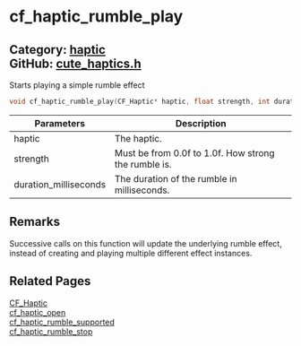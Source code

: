 [](../header.md ':include')

# cf_haptic_rumble_play

Category: [haptic](/api_reference?id=haptic)  
GitHub: [cute_haptics.h](https://github.com/RandyGaul/cute_framework/blob/master/include/cute_haptics.h)  
---

Starts playing a simple rumble effect

```cpp
void cf_haptic_rumble_play(CF_Haptic* haptic, float strength, int duration_milliseconds);
```

Parameters | Description
--- | ---
haptic | The haptic.
strength | Must be from 0.0f to 1.0f. How strong the rumble is.
duration_milliseconds | The duration of the rumble in milliseconds.

## Remarks

Successive calls on this function will update the underlying rumble effect, instead of creating and playing multiple different effect instances.

## Related Pages

[CF_Haptic](/haptic/cf_haptic.md)  
[cf_haptic_open](/haptic/cf_haptic_open.md)  
[cf_haptic_rumble_supported](/haptic/cf_haptic_rumble_supported.md)  
[cf_haptic_rumble_stop](/haptic/cf_haptic_rumble_stop.md)  
